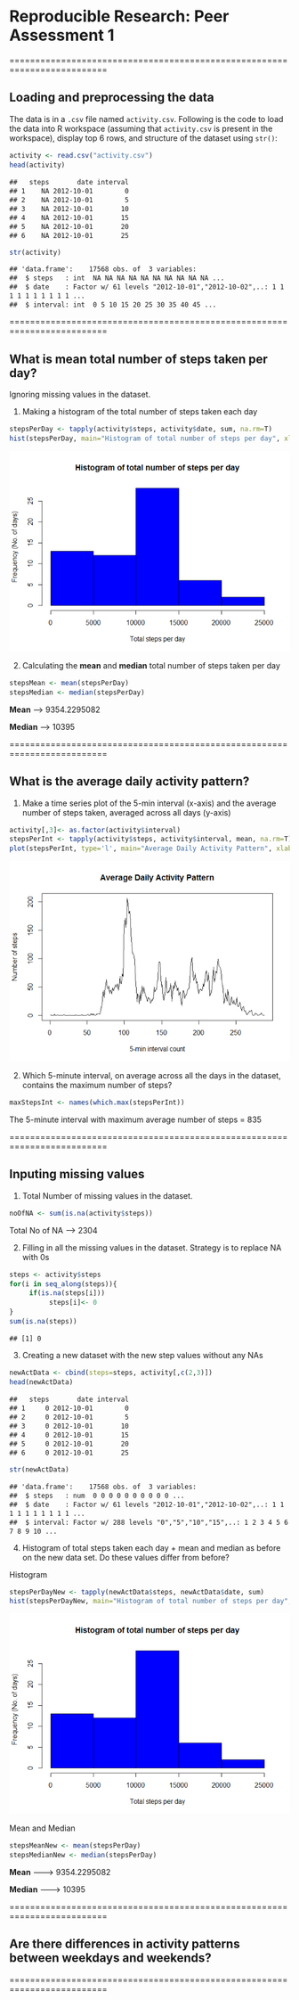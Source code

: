 # Reproducible Research: Peer Assessment 1

=========================================================================

## Loading and preprocessing the data
The data is in a `.csv` file named `activity.csv`. Following is the code to load the data into R workspace (assuming that `activity.csv` is present in the workspace), display top 6 rows, and structure of the dataset using `str()`:


```r
activity <- read.csv("activity.csv")
head(activity)
```

```
##   steps       date interval
## 1    NA 2012-10-01        0
## 2    NA 2012-10-01        5
## 3    NA 2012-10-01       10
## 4    NA 2012-10-01       15
## 5    NA 2012-10-01       20
## 6    NA 2012-10-01       25
```

```r
str(activity)
```

```
## 'data.frame':	17568 obs. of  3 variables:
##  $ steps   : int  NA NA NA NA NA NA NA NA NA NA ...
##  $ date    : Factor w/ 61 levels "2012-10-01","2012-10-02",..: 1 1 1 1 1 1 1 1 1 1 ...
##  $ interval: int  0 5 10 15 20 25 30 35 40 45 ...
```

=========================================================================

## What is mean total number of steps taken per day?
Ignoring missing values in the dataset.

1. Making a histogram of the total number of steps taken each day


```r
stepsPerDay <- tapply(activity$steps, activity$date, sum, na.rm=T)
hist(stepsPerDay, main="Histogram of total number of steps per day", xlab="Total steps per day", ylab="Frequency (No. of days)", col="blue")
```

![](PA1_template_files/figure-html/unnamed-chunk-2-1.png) 

2. Calculating the **mean** and **median** total number of steps taken per day


```r
stepsMean <- mean(stepsPerDay)
stepsMedian <- median(stepsPerDay)
```

**Mean** --> 9354.2295082

**Median** --> 10395

=========================================================================

## What is the average daily activity pattern?

1. Make a time series plot of the 5-min interval (x-axis) and the average number of steps taken, averaged across all days (y-axis)


```r
activity[,3]<- as.factor(activity$interval)
stepsPerInt <- tapply(activity$steps, activity$interval, mean, na.rm=T)
plot(stepsPerInt, type='l', main="Average Daily Activity Pattern", xlab="5-min interval count", ylab="Number of steps")
```

![](PA1_template_files/figure-html/unnamed-chunk-3-1.png) 

2. Which 5-minute interval, on average across all the days in the dataset, contains the maximum number of steps?



```r
maxStepsInt <- names(which.max(stepsPerInt))
```

The 5-minute interval with maximum average number of steps = 835


=========================================================================


## Inputing missing values

1. Total Number of missing values in the dataset.


```r
noOfNA <- sum(is.na(activity$steps))
```

Total No of NA --> 2304


2. Filling in all the missing values in the dataset. Strategy is to replace NA with 0s


```r
steps <- activity$steps
for(i in seq_along(steps)){ 
     if(is.na(steps[i]))
          steps[i]<- 0
}
sum(is.na(steps))
```

```
## [1] 0
```

3. Creating a new dataset with the new step values without any NAs


```r
newActData <- cbind(steps=steps, activity[,c(2,3)])
head(newActData)
```

```
##   steps       date interval
## 1     0 2012-10-01        0
## 2     0 2012-10-01        5
## 3     0 2012-10-01       10
## 4     0 2012-10-01       15
## 5     0 2012-10-01       20
## 6     0 2012-10-01       25
```

```r
str(newActData)
```

```
## 'data.frame':	17568 obs. of  3 variables:
##  $ steps   : num  0 0 0 0 0 0 0 0 0 0 ...
##  $ date    : Factor w/ 61 levels "2012-10-01","2012-10-02",..: 1 1 1 1 1 1 1 1 1 1 ...
##  $ interval: Factor w/ 288 levels "0","5","10","15",..: 1 2 3 4 5 6 7 8 9 10 ...
```


4. Histogram of total steps taken each day + mean and median as before on the new data set. Do these values differ from before?

Histogram


```r
stepsPerDayNew <- tapply(newActData$steps, newActData$date, sum)
hist(stepsPerDayNew, main="Histogram of total number of steps per day", xlab="Total steps per day", ylab="Frequency (No. of days)", col="blue")
```

![](PA1_template_files/figure-html/unnamed-chunk-8-1.png) 

Mean and Median



```r
stepsMeanNew <- mean(stepsPerDay)
stepsMedianNew <- median(stepsPerDay)
```

**Mean** ---> 9354.2295082

**Median** ---> 10395



=========================================================================

## Are there differences in activity patterns between weekdays and weekends?


=========================================================================
